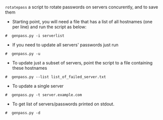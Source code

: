 `rotatepass` a script to rotate passwords on servers concurently, and to save them

- Starting point, you will need a file that has a list of all hostnames (one per line) and run the script as below:
~~~
#  genpass.py -i serverlist
~~~

- If you need to update all servers' passwords just run
~~~
#  genpass.py -u
~~~

- To update just a subset of servers, point the script to a file containing these hostnames
~~~
#  genpass.py --list list_of_failed_server.txt
~~~

- To update a single server
~~~
#  genpass.py -t server.example.com
~~~

- To get list of servers/passwords printed on stdout.
~~~
#  genpass.py -d
~~~
